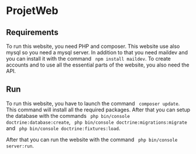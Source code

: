 # ProjetWeb
## Requirements

To run this website, you need PHP and composer. This website use also mysql so you need a mysql server. In addition to that you need maildev and you can install it with the command ` npm install maildev`. To create accounts and to use all the essential parts of the website, you also need the API.

## Run

To run this website, you have to launch the command ` composer update`. This command will install all the required packages. After that you can setup the database with the commands ` php bin/console doctrine:database:create`, ` php bin/console doctrine:migrations:migrate` and ` php bin/console doctrine:fixtures:load`.

After that you can run the website with the command ` php bin/console server:run`.
